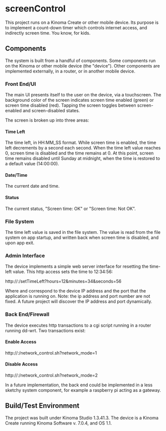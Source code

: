 # screenControl
This project runs on a Kinoma Create or other mobile device. Its purpose
is to implement a count-down timer which controls internet access, and
indirectly screen time. You know, for kids. 

## Components
The system is built from a handful of components. Some components run
on the Kinoma or other mobile device (the "device"). Other components
are implemented externally, in a router, or in another mobile device.

### Front End/UI
The main UI presents itself to the user on the device, via a touchscreen. 
The background color of the screen indicates screen time enabled (green) 
or screen time disabled (red). Tapping the screen toggles between
screen-enabled and screen-disabled states.

The screen is broken up into three areas:

#### Time Left
The time left, in HH:MM_SS format. While screen time is enabled, the time
left decrements by a second each second. When the time left value reaches 0,
screen time is disabled and the time remains at 0. At this point, screen time
remains disabled until Sunday at midnight, when the time is restored
to a default value (14:00:00).

#### Date/Time
The current date and time.

#### Status
The current status, "Screen time: OK" or "Screen time: Not OK".

### File System
The time left value is saved in the file system. The value is read from
the file system on app startup, and written back when screen time is 
disabled, and upon app exit.

### Admin Interface
The device implements a simple web server interface for resetting the
time-left value. This http access sets the time to 12:34:56:

http://<ip>:<port>/setTimeLeft?hours=12&minutes=34&seconds=56

Where <ip> and <port> correspond to the device IP address and the port
that the application is running on. Note: the ip address and port number 
are not fixed. A future project will discover the IP address and port 
dynamically.

###  Back End/Firewall
The device executes http transactions to a cgi script running in a 
router running dd-wrt. Two transactions exist:

#### Enable Access
http://<gateway ip>:<port>/network_control.sh?network_mode=1

#### Disable Access
http://<gateway ip>:<port>/network_control.sh?network_mode=2

In a future implementation, the back end could be implemented in a less
sketchy system component, for example a raspberry pi acting as a gateway.

## Build/Test Environment
The project was built under Kinoma Studio 1.3.41.3. The device is a Kinoma
Create running Kinoma Software v. 7.0.4, and OS 1.1.

